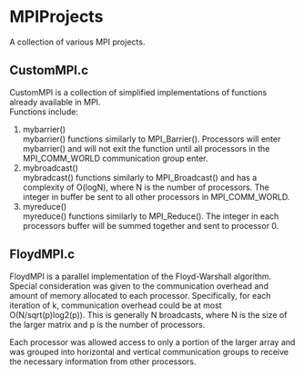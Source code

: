 # MPIProjects
A collection of various MPI projects. 

## CustomMPI.c
CustomMPI is a collection of simplified implementations of functions already available in MPI.  
Functions include:  
1. mybarrier()  
  mybarrier() functions similarly to MPI_Barrier(). Processors will enter mybarrier() and will not exit the function until all processors in the MPI_COMM_WORLD communication group enter.
2. mybroadcast()  
  mybradcast() functions similarly to MPI_Broadcast() and has a complexity of O(logN), where N is the number of processors. The integer in buffer be sent to all other processors in MPI_COMM_WORLD. 
3. myreduce()  
  myreduce() functions similarly to MPI_Reduce(). The integer in each processors buffer will be summed together and sent to processor 0. 
  
## FloydMPI.c  
FloydMPI is a parallel implementation of the Floyd-Warshall algorithm. Special consideration was given to the communication overhead and amount of memory allocated to each processor. Specifically, for each iteration of k, communication overhead could be at most O(N/sqrt(p)log2(p)). This is generally N broadcasts, where N is the size of the larger matrix and p is the number of processors.

Each processor was allowed access to only a portion of the larger array and was grouped into horizontal and vertical communication groups to receive the necessary information from other processors.
